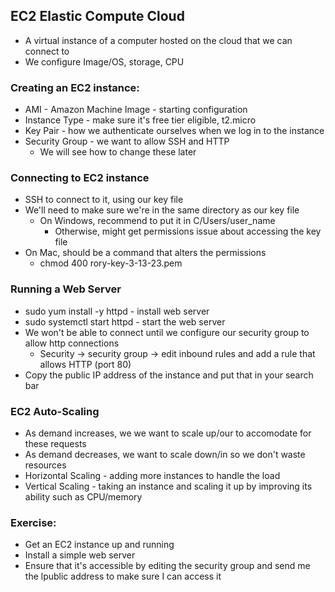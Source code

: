 ## EC2 Elastic Compute Cloud
- A virtual instance of a computer hosted on the cloud that we can connect to
- We configure Image/OS, storage, CPU


### Creating an EC2 instance:
- AMI - Amazon Machine Image - starting configuration
- Instance Type - make sure it's free tier eligible, t2.micro
- Key Pair - how we authenticate ourselves when we log in to the instance
- Security Group - we want to allow SSH and HTTP
    - We will see how to change these later

### Connecting to EC2 instance
- SSH to connect to it, using our key file
- We'll need to make sure we're in the same directory as our key file
    - On Windows, recommend to put it in C/Users/user_name
        - Otherwise, might get permissions issue about accessing the key file
- On Mac, should be a command that alters the permissions
    - chmod 400 rory-key-3-13-23.pem

### Running a Web Server
- sudo yum install -y httpd - install web server
- sudo systemctl start httpd - start the web server
- We won't be able to connect until we configure our security group to allow http connections
    - Security -> security group -> edit inbound rules and add a rule that allows HTTP (port 80)
- Copy the public IP address of the instance and put that in your search bar

### EC2 Auto-Scaling
- As demand increases, we we want to scale up/our to accomodate for these requests
- As demand decreases, we want to scale down/in so we don't waste resources
- Horizontal Scaling - adding more instances to handle the load
- Vertical Scaling - taking an instance and scaling it up by improving its ability such as CPU/memory

### Exercise:
- Get an EC2 instance up and running
- Install a simple web server 
- Ensure that it's accessible by editing the security group and send me the lpublic address to make sure I can access it